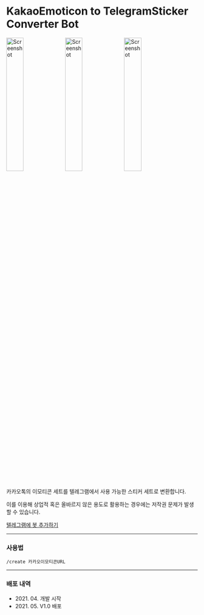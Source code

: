 # KakaoEmoticon to TelegramSticker Converter Bot

<img src="Images/app_1.png" width="30%" height="30%" alt="Screenshot"></img>
<img src="Images/app_2.png" width="30%" height="30%" alt="Screenshot"></img>
<img src="Images/app_3.png" width="30%" height="30%" alt="Screenshot"></img>

카카오톡의 이모티콘 세트를 텔레그램에서 사용 가능한 스티커 세트로 변환합니다.

이를 이용해 상업적 혹은 올바르지 않은 용도로 활용하는 경우에는 저작권 문제가 발생할 수 있습니다.

<a href="https://t.me/KakaoEmoticon2Telegram_bot">텔레그램에 봇 추가하기</a>

***

### 사용법

```
/create 카카오이모티콘URL
```

***

### 배포 내역
* 2021\. 04\. 개발 시작
* 2021\. 05\. V1\.0 배포

